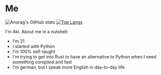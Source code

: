 # Me

![Anurag's GitHub stats](https://github-readme-stats.vercel.app/api?username=ToasterUwU&theme=tokyonight&show_icons=true&count_private=true&include_all_commits=true&custom_title=My%20Github%20Stats)
[![Top Langs](https://github-readme-stats.vercel.app/api/top-langs/?username=ToasterUwU&theme=tokyonight&layout=compact&langs_count=10)](https://github.com/anuraghazra/github-readme-stats)

I'm Aki.
About me in a nutshell:

- I'm 21
- I started with Python
- I'm 100% self-taught
- I'm trying to get into Rust to have an alternative to Python when I need something compiled and fast
- I'm german, but I speak more English in day-to-day life
